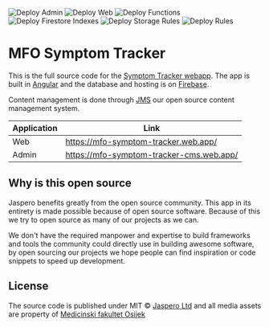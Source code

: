 ![Deploy Admin](https://github.com/Jaspero/mfo-symptop-tracker/workflows/Deploy%20CMS/badge.svg)
![Deploy Web](https://github.com/Jaspero/mfo-symptop-tracker/workflows/Deploy%20Web/badge.svg)
![Deploy Functions](https://github.com/Jaspero/mfo-symptop-tracker/workflows/Deploy%20Functions/badge.svg)
![Deploy Firestore Indexes](https://github.com/Jaspero/mfo-symptop-tracker/workflows/Deploy%20Firestore%20Indexes/badge.svg)
![Deploy Storage Rules](https://github.com/Jaspero/mfo-symptop-tracker/workflows/Deploy%20Storage%20Rules/badge.svg)
![Deploy Rules](https://github.com/Jaspero/mfo-symptop-tracker/workflows/Deploy%20Rules/badge.svg)

# MFO Symptom Tracker
This is the full source code for the [Symptom Tracker webapp](https://genos-glyco.com/).
The app is built in [Angular](https://github.com/angular) and the database and hosting is on [Firebase](https://firebase.google.com/). 

Content management is done through [JMS](https://github.com/Jaspero/jms) our open source content management system. 

| Application | Link |
| ---- | ---- |
| Web | https://mfo-symptom-tracker.web.app/ |
| Admin | https://mfo-symptom-tracker-cms.web.app/ |

## Why is this open source 

Jaspero benefits greatly from the open source community. This app in its entirety is made possible because of open source software. Because of this we try to open source as many of our projects as we can. 

We don't have the required manpower and expertise to build frameworks and tools the community could directly use in building awesome software, by open sourcing our projects we hope people can find inspiration or code snippets to speed up development. 

## License 

The source code is published under MIT © [Jaspero Ltd](mailto:info@jaspero.co) and all media assets are property of [Medicinski fakultet Osijek](http://www.mefos.unios.hr/)
